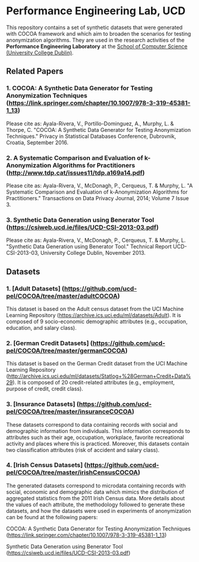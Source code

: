 Performance Engineering Lab, UCD
==========================================================

This repository contains a set of synthetic datasets that were generated with COCOA framework and which aim to broaden the scenarios for testing anonymization algorithms. They are used in the research activities of the **Performance Engineering Laboratory** at the [School of Computer Science (University College Dublin)](http://www.csi.ucd.ie).

Related Papers
----------------------
### 1. COCOA: A Synthetic Data Generator for Testing Anonymization Techniques (https://link.springer.com/chapter/10.1007/978-3-319-45381-1_13)
Please cite as: Ayala-Rivera, V., Portillo-Dominguez, A., Murphy, L. & Thorpe, C. "COCOA: A Synthetic Data Generator for Testing Anonymization Techniques." Privacy in Statistical Databases Conference, Dubrovnik, Croatia, September 2016.

### 2. A Systematic Comparison and Evaluation of k-Anonymization Algorithms for Practitioners  (http://www.tdp.cat/issues11/tdp.a169a14.pdf)
Please cite as: Ayala-Rivera, V., McDonagh, P., Cerqueus, T. & Murphy, L. "A Systematic Comparison and Evaluation of k-Anonymization Algorithms for Practitioners." Transactions on Data Privacy Journal, 2014; Volume 7 Issue 3.

### 3. Synthetic Data Generation using Benerator Tool (https://csiweb.ucd.ie/files/UCD-CSI-2013-03.pdf)
Please cite as: Ayala-Rivera, V., McDonagh, P., Cerqueus, T. & Murphy, L. "Synthetic Data Generation using Benerator Tool." Technical Report UCD-CSI-2013-03, University College Dublin, November 2013.

Datasets
----------------------

### 1. [Adult Datasets] (https://github.com/ucd-pel/COCOA/tree/master/adultCOCOA) ###

This dataset is based on the Adult census dataset from the UCI Machine Learning Repository (https://archive.ics.uci.edu/ml/datasets/Adult). It is composed of 9 socio-economic demographic attributes (e.g., occupation, education, and salary class).

### 2. [German Credit Datasets] (https://github.com/ucd-pel/COCOA/tree/master/germanCOCOA) ###

This dataset is based on the German Credit dataset from the UCI Machine Learning Repository (http://archive.ics.uci.edu/ml/datasets/Statlog+%28German+Credit+Data%29). It is composed of 20 credit-related attributes (e.g., employment, purpose of credit, credit class). 

### 3. [Insurance Datasets] (https://github.com/ucd-pel/COCOA/tree/master/insuranceCOCOA) ###

These datasets correspond to data containing records with social and demographic information from individuals. This information corresponds to attributes such as their age, occupation, workplace, favorite recreational activity and places where this is practiced. Moreover, this datasets contain two classification attributes (risk of accident and salary class).

### 4. [Irish Census Datasets] (https://github.com/ucd-pel/COCOA/tree/master/irishCensusCOCOA) ###

The generated datasets correspond to microdata containing records with social, economic and demographic data which mimics the distribution of aggregated statistics from the 2011 Irish Census data. More details about the values of each attribute, the methodology followed to generate these datasets, and how the datasets were used in experiments of anonymization can be found at the following papers:

COCOA: A Synthetic Data Generator for Testing Anonymization Techniques (https://link.springer.com/chapter/10.1007/978-3-319-45381-1_13)

Synthetic Data Generation using Benerator Tool (https://csiweb.ucd.ie/files/UCD-CSI-2013-03.pdf)

